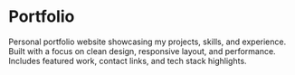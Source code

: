 # Portfolio
Personal portfolio website showcasing my projects, skills, and experience. Built with a focus on clean design, responsive layout, and performance. Includes featured work, contact links, and tech stack highlights.
